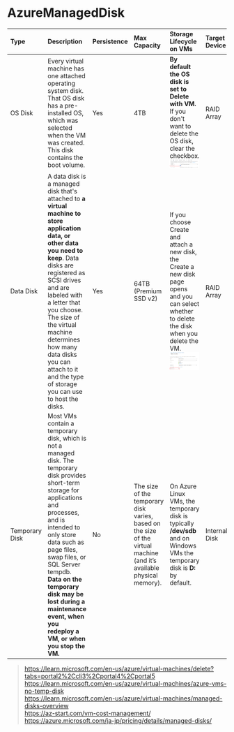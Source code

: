 # AzureManagedDisk

| Type | Description | Persistence | Max Capacity | Storage Lifecycle on VMs | Target Device |
| :--- | :--- | :--- | :--- | :--- | :--- |
| OS Disk | Every virtual machine has one attached operating system disk. That OS disk has a pre-installed OS, which was selected when the VM was created. This disk contains the boot volume. | Yes | 4TB | **By default the OS disk is set to Delete with VM.** If you don't want to delete the OS disk, clear the checkbox.<br> ![delete-disk.png](https://github.com/developer-onizuka/AzureManagedDisk/blob/main/delete-disk.png)| RAID Array |
| Data Disk | A data disk is a managed disk that's attached to **a virtual machine to store application data, or other data you need to keep**. Data disks are registered as SCSI drives and are labeled with a letter that you choose.<br> The size of the virtual machine determines how many data disks you can attach to it and the type of storage you can use to host the disks. | Yes | 64TB<br>(Premium SSD v2) | If you choose Create and attach a new disk, the Create a new disk page opens and you can select whether to delete the disk when you delete the VM.<br> ![delete-data-disk.png](https://github.com/developer-onizuka/AzureManagedDisk/blob/main/delete-data-disk.png)| RAID Array |
| Temporary Disk | Most VMs contain a temporary disk, which is not a managed disk. The temporary disk provides short-term storage for applications and processes, and is intended to only store data such as page files, swap files, or SQL Server tempdb. **Data on the temporary disk may be lost during a maintenance event, when you redeploy a VM, or when you stop the VM.** | No | The size of the temporary disk varies, based on the size of the virtual machine (and it’s available physical memory). | On Azure Linux VMs, the temporary disk is typically **/dev/sdb** and on Windows VMs the temporary disk is **D:** by default. | Internal Disk |

> https://learn.microsoft.com/en-us/azure/virtual-machines/delete?tabs=portal2%2Ccli3%2Cportal4%2Cportal5 <br>
> https://learn.microsoft.com/en-us/azure/virtual-machines/azure-vms-no-temp-disk <br>
> https://learn.microsoft.com/en-us/azure/virtual-machines/managed-disks-overview <br>
> https://az-start.com/vm-cost-management/ <br>
> https://azure.microsoft.com/ja-jp/pricing/details/managed-disks/ <br>
